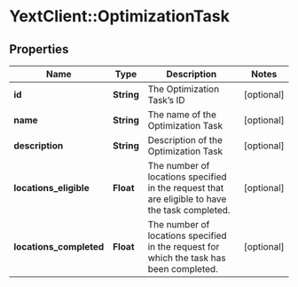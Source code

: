 # YextClient::OptimizationTask

## Properties
Name | Type | Description | Notes
------------ | ------------- | ------------- | -------------
**id** | **String** | The Optimization Task’s ID | [optional] 
**name** | **String** | The name of the Optimization Task | [optional] 
**description** | **String** | Description of the Optimization Task | [optional] 
**locations_eligible** | **Float** | The number of locations specified in the request that are eligible to have the task completed. | [optional] 
**locations_completed** | **Float** | The number of locations specified in the request for which the task has been completed. | [optional] 


